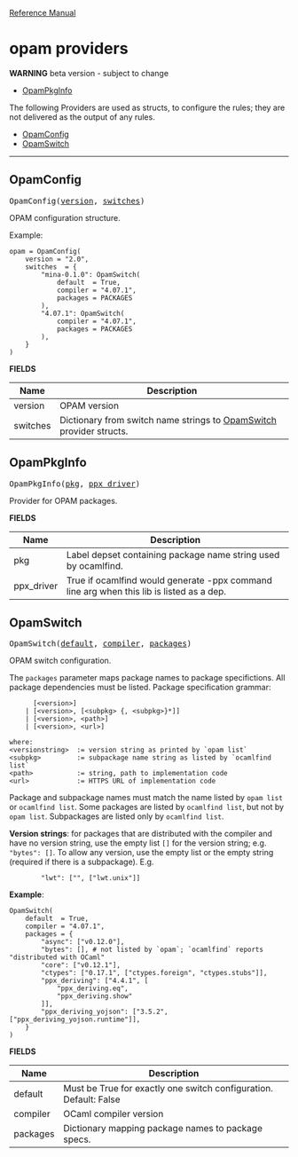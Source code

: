 [Reference Manual](index.md)

# opam providers

**WARNING**  beta version - subject to change

* [OpamPkgInfo](#opampkginfo)

The following Providers are used as structs, to configure the rules;
they are not delivered as the output of any rules.

* [OpamConfig](#opamconfig)
* [OpamSwitch](#opamswitch)

----
<a id="#OpamConfig"></a>

## OpamConfig

<pre>
OpamConfig(<a href="#OpamConfig-version">version</a>, <a href="#OpamConfig-switches">switches</a>)
</pre>

OPAM configuration structure.

Example:

```
opam = OpamConfig(
    version = "2.0",
    switches  = {
        "mina-0.1.0": OpamSwitch(
            default  = True,
            compiler = "4.07.1",
            packages = PACKAGES
        ),
        "4.07.1": OpamSwitch(
            compiler = "4.07.1",
            packages = PACKAGES
        ),
    }
)
```


**FIELDS**


| Name  | Description |
| ------------- | ------------- |
| <a id="OpamConfig-version"></a>version |  OPAM version    |
| <a id="OpamConfig-switches"></a>switches |  Dictionary from switch name strings to [OpamSwitch](#opamswitch) provider structs.    |


<a id="#OpamPkgInfo"></a>

## OpamPkgInfo

<pre>
OpamPkgInfo(<a href="#OpamPkgInfo-pkg">pkg</a>, <a href="#OpamPkgInfo-ppx_driver">ppx_driver</a>)
</pre>

Provider for OPAM packages.

**FIELDS**


| Name  | Description |
| ------------- | ------------- |
| <a id="OpamPkgInfo-pkg"></a>pkg |  Label depset containing package name string used by ocamlfind.    |
| <a id="OpamPkgInfo-ppx_driver"></a>ppx_driver |  True if ocamlfind would generate -ppx command line arg when this lib is listed as a dep.    |


<a id="#OpamSwitch"></a>

## OpamSwitch

<pre>
OpamSwitch(<a href="#OpamSwitch-default">default</a>, <a href="#OpamSwitch-compiler">compiler</a>, <a href="#OpamSwitch-packages">packages</a>)
</pre>

OPAM switch configuration.

The `packages` parameter maps package names to package specifictions.
All package dependencies must be listed. Package specification
grammar:

```
      [<version>]
    | [<version>, [<subpkg> {, <subpkg>}*]]
    | [<version>, <path>]
    | [<version>, <url>]

where:
<versionstring>  := version string as printed by `opam list`
<subpkg>         := subpackage name string as listed by `ocamlfind list`
<path>           := string, path to implementation code
<url>            := HTTPS URL of implementation code
```

Package and subpackage names must match the name listed by `opam list`
or `ocamlfind list`. Some packages are listed by `ocamlfind list`, but
not by `opam list`.  Subpackages are listed only by `ocamlfind list`.

**Version strings**: for packages that are distributed with the
compiler and have no version string, use the empty list `[]` for the
version string; e.g. `"bytes": []`. To allow any version, use the
empty list or the empty string (required if there is a subpackage).  E.g.

```
        "lwt": ["", ["lwt.unix"]]
```

**Example**:

```
OpamSwitch(
    default  = True,
    compiler = "4.07.1",
    packages = {
        "async": ["v0.12.0"],
        "bytes": [], # not listed by `opam`; `ocamlfind` reports "distributed with OCaml"
        "core": ["v0.12.1"],
        "ctypes": ["0.17.1", ["ctypes.foreign", "ctypes.stubs"]],
        "ppx_deriving": ["4.4.1", [
            "ppx_deriving.eq",
            "ppx_deriving.show"
        ]],
        "ppx_deriving_yojson": ["3.5.2", ["ppx_deriving_yojson.runtime"]],
    }
)
```
    

**FIELDS**


| Name  | Description |
| ------------- | ------------- |
| <a id="OpamSwitch-default"></a>default |  Must be True for exactly one switch configuration. Default: False    |
| <a id="OpamSwitch-compiler"></a>compiler |  OCaml compiler version    |
| <a id="OpamSwitch-packages"></a>packages |  Dictionary mapping package names to package specs.    |


